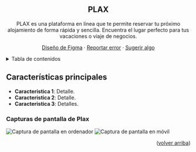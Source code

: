 <a name="readme-top"></a>
<div align="center">
<!--
<a href="url">
  <img width="300px" src="url" alt="Logo" width="800" />
</a>
-->
  
## PLAX
PLAX es una plataforma en línea que te permite reservar tu próximo alojamiento de forma rápida y sencilla. Encuentra el lugar perfecto para tus vacaciones o viaje de negocios.

[Diseño de Figma](https://www.figma.com/design/5osyQh6Ywy3KpNB6Zsbp8F/Desaf%C3%ADo-Profesional?node-id=3-316&t=Q5tFOEgoEO7msyl7-1) · [Reportar error](https://github.com/MaxiCarrillo/plax-professional-developer/issues) · [Sugerir algo](https://github.com/MaxiCarrillo/plax-professional-developer/issues)
</div>

<details>
<summary>Tabla de contenidos</summary>

- [PLAX](#plax)
- [Características principales](#características-principales)
  - [Capturas de pantalla de Plax](#capturas-de-pantalla-de-plax)
- [Para empezar](#para-empezar)
  - [Prerequisitos](#prerequisitos)
  - [Instalación](#instalación)
- [Contribuir al proyecto](#contribuir-al-proyecto)
- [🛠️ Stack](#️-stack)

</details>

## Características principales

- **Caracteristica 1**: Detalle.
- **Caracteristica 2**: Detalle.
- **Caracteristica 3**: Detalles.

### Capturas de pantalla de Plax

![Captura de pantalla en ordenador](URL)
![Captura de pantalla en móvil](URL)

<p align="right">(<a href="#readme-top">volver arriba</a>)</p>

